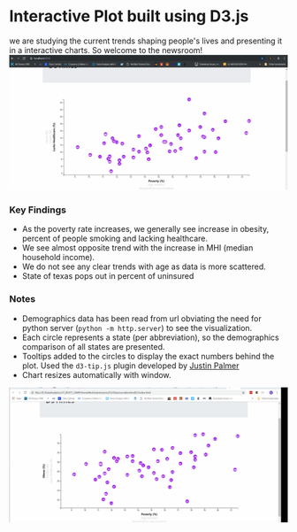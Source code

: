 # Interactive Plot built using D3.js

we are studying the current trends shaping people's lives and presenting it in a interactive charts. So welcome to the newsroom!
![Visual](Images/D3_DataJournalism.gif)

### Key Findings
* As the poverty rate increases, we generally see increase in obesity, percent of people smoking and lacking healthcare.
* We see almost opposite trend with the increase in MHI (median household income). 
* We do not see any clear trends with age as data is more scattered.
* State of texas pops out in percent of uninsured

### Notes
* Demographics data has been read from url obviating the need for python server (`python -m http.server`) to see the visualization.
* Each circle represents a state (per abbreviation), so the demographics comparison of all states are presented.
* Tooltips added to the circles to display the exact numbers behind the plot. 
Used the `d3-tip.js` plugin developed by [Justin Palmer](https://github.com/Caged)
* Chart resizes automatically with window.

![Visual](Images/D3_DataJournalism2.gif)
